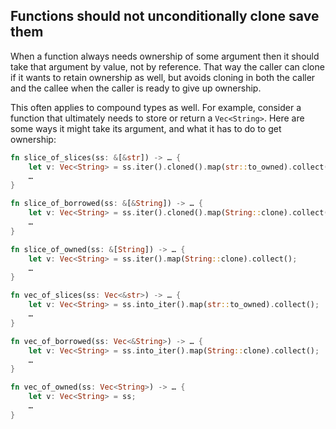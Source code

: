 ## Functions should not unconditionally clone save them

When a function always needs ownership of some argument then it should take that argument by value, not by reference. That way the caller can clone if it wants to retain ownership as well, but avoids cloning in both the caller and the callee when the caller is ready to give up ownership.

This often applies to compound types as well. For example, consider a function that ultimately needs to store or return a `Vec<String>`. Here are some ways it might take its argument, and what it has to do to get ownership:

```rust
fn slice_of_slices(ss: &[&str]) -> … {
    let v: Vec<String> = ss.iter().cloned().map(str::to_owned).collect();
    …
}

fn slice_of_borrowed(ss: &[&String]) -> … {
    let v: Vec<String> = ss.iter().cloned().map(String::clone).collect();
    …
}

fn slice_of_owned(ss: &[String]) -> … {
    let v: Vec<String> = ss.iter().map(String::clone).collect();
    …
}

fn vec_of_slices(ss: Vec<&str>) -> … {
    let v: Vec<String> = ss.into_iter().map(str::to_owned).collect();
    …
}

fn vec_of_borrowed(ss: Vec<&String>) -> … {
    let v: Vec<String> = ss.into_iter().map(String::clone).collect();
    …
}

fn vec_of_owned(ss: Vec<String>) -> … {
    let v: Vec<String> = ss;
    …
}
```
